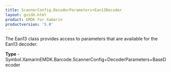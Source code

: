 ```yaml
---
title: ScannerConfig.DecoderParameters+Ean13Decoder
layout: guide.html
product: EMDK For Xamarin 
productversion: '5.0' 
---
```

The Ean13 class provides access to parameters that are available for the Ean13 decoder.

**Type** - Symbol.XamarinEMDK.Barcode.ScannerConfig+DecoderParameters+BaseDecoder

